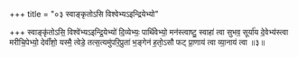 +++
title = "०३ स्वाङ्कृतोऽसि विश्वेभ्यऽइन्द्रियेभ्यो"

+++
स्वाङ्कृ॑तोऽसि॒ विश्वे॑भ्यऽइन्द्रि॒येभ्यो॑ दि॒व्येभ्यः॒ पार्थि॑वेभ्यो॒ मन॑स्त्वाष्टु॒ स्वाहा॑ त्वा सुभव॒ सूर्या॑य दे॒वेभ्य॑स्त्वा मरीचि॒पेभ्यो॒ देवाँ॑शो॒ यस्मै॒ त्वेडे॒ तत्स॒त्यमु॑परि॒प्रुता॑ भ॒ङ्गेन॑ ह॒तो᳕ऽसौ फट् प्रा॒णाय॑ त्वा व्या॒नाय॑ त्वा ॥३॥
